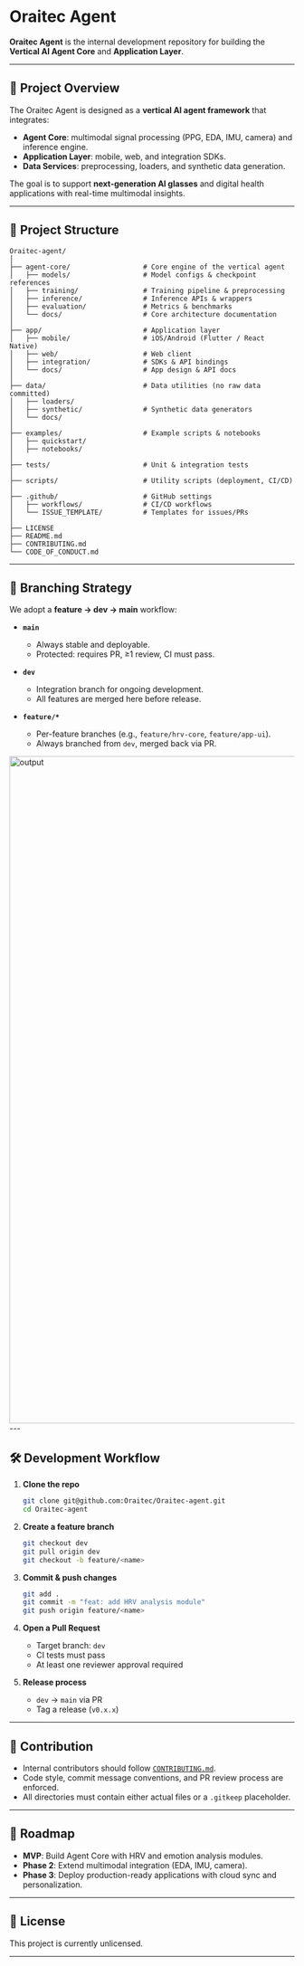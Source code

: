 # Oraitec Agent 

**Oraitec Agent** is the internal development repository for building the **Vertical AI Agent Core** and **Application Layer**.

---

## 📌 Project Overview

The Oraitec Agent is designed as a **vertical AI agent framework** that integrates:

* **Agent Core**: multimodal signal processing (PPG, EDA, IMU, camera) and inference engine.
* **Application Layer**: mobile, web, and integration SDKs.
* **Data Services**: preprocessing, loaders, and synthetic data generation.

The goal is to support **next-generation AI glasses** and digital health applications with real-time multimodal insights.

---

## 📂 Project Structure
```
Oraitec-agent/
│
├── agent-core/                  # Core engine of the vertical agent
│   ├── models/                  # Model configs & checkpoint references
│   ├── training/                # Training pipeline & preprocessing
│   ├── inference/               # Inference APIs & wrappers
│   ├── evaluation/              # Metrics & benchmarks
│   └── docs/                    # Core architecture documentation
│
├── app/                         # Application layer
│   ├── mobile/                  # iOS/Android (Flutter / React Native)
│   ├── web/                     # Web client
│   ├── integration/             # SDKs & API bindings
│   └── docs/                    # App design & API docs
│
├── data/                        # Data utilities (no raw data committed)
│   ├── loaders/                 
│   ├── synthetic/               # Synthetic data generators
│   └── docs/
│
├── examples/                    # Example scripts & notebooks
│   ├── quickstart/              
│   ├── notebooks/               
│
├── tests/                       # Unit & integration tests
│
├── scripts/                     # Utility scripts (deployment, CI/CD)
│
├── .github/                     # GitHub settings
│   ├── workflows/               # CI/CD workflows
│   └── ISSUE_TEMPLATE/          # Templates for issues/PRs
│
├── LICENSE
├── README.md
├── CONTRIBUTING.md
└── CODE_OF_CONDUCT.md
```
---

## 🌱 Branching Strategy

We adopt a **feature → dev → main** workflow:

* **`main`**

  * Always stable and deployable.
  * Protected: requires PR, ≥1 review, CI must pass.

* **`dev`**

  * Integration branch for ongoing development.
  * All features are merged here before release.

* **`feature/*`**

  * Per-feature branches (e.g., `feature/hrv-core`, `feature/app-ui`).
  * Always branched from `dev`, merged back via PR.
<img width="1979" height="1180" alt="output" src="https://github.com/user-attachments/assets/f82c26be-33d4-42ad-94f4-2f5b04c6d07c" />
---

## 🛠️ Development Workflow

1. **Clone the repo**

   ```bash
   git clone git@github.com:Oraitec/Oraitec-agent.git
   cd Oraitec-agent
   ```

2. **Create a feature branch**

   ```bash
   git checkout dev
   git pull origin dev
   git checkout -b feature/<name>
   ```

3. **Commit & push changes**

   ```bash
   git add .
   git commit -m "feat: add HRV analysis module"
   git push origin feature/<name>
   ```

4. **Open a Pull Request**

   * Target branch: `dev`
   * CI tests must pass
   * At least one reviewer approval required

5. **Release process**

   * `dev` → `main` via PR
   * Tag a release (`v0.x.x`)

---

## 🤝 Contribution

* Internal contributors should follow [`CONTRIBUTING.md`](./CONTRIBUTING.md).
* Code style, commit message conventions, and PR review process are enforced.
* All directories must contain either actual files or a `.gitkeep` placeholder.

---

## 📅 Roadmap

* **MVP**: Build Agent Core with HRV and emotion analysis modules.
* **Phase 2**: Extend multimodal integration (EDA, IMU, camera).
* **Phase 3**: Deploy production-ready applications with cloud sync and personalization.

---

## 📜 License

This project is currently unlicensed.

---
